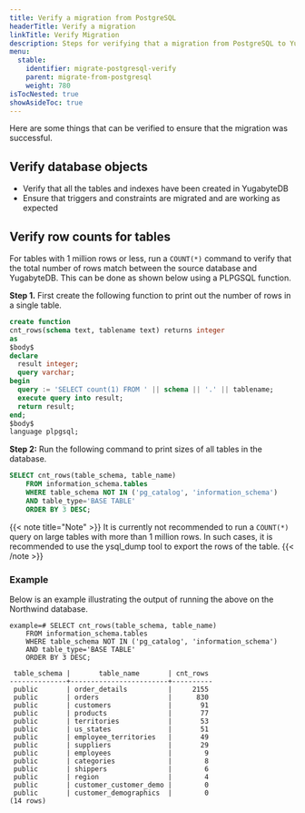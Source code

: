 ```yaml
---
title: Verify a migration from PostgreSQL
headerTitle: Verify a migration
linkTitle: Verify Migration
description: Steps for verifying that a migration from PostgreSQL to YugabyteDB was successful.
menu:
  stable:
    identifier: migrate-postgresql-verify
    parent: migrate-from-postgresql
    weight: 780
isTocNested: true
showAsideToc: true
---
```



Here are some things that can be verified to ensure that the migration was successful.

## Verify database objects

* Verify that all the tables and indexes have been created in YugabyteDB
* Ensure that triggers and constraints are migrated and are working as expected

## Verify row counts for tables

For tables with 1 million rows or less, run a `COUNT(*)` command to verify that the total number of rows match between the source database and YugabyteDB. This can be done as shown below using a PLPGSQL function.

**Step 1.** First create the following function to print out the number of rows in a single table.

```sql
create function 
cnt_rows(schema text, tablename text) returns integer
as
$body$
declare
  result integer;
  query varchar;
begin
  query := 'SELECT count(1) FROM ' || schema || '.' || tablename;
  execute query into result;
  return result;
end;
$body$
language plpgsql;
```

**Step 2:** Run the following command to print sizes of all tables in the database.

```sql
SELECT cnt_rows(table_schema, table_name)
    FROM information_schema.tables
    WHERE table_schema NOT IN ('pg_catalog', 'information_schema') 
    AND table_type='BASE TABLE'
    ORDER BY 3 DESC;
```

{{< note title="Note" >}}
It is currently not recommended to run a `COUNT(*)` query on large tables with more than 1 million rows. In such cases, it is recommended to use the ysql_dump tool to export the rows of the table.
{{< /note >}}

### Example

Below is an example illustrating the output of running the above on the Northwind database.

```
example=# SELECT cnt_rows(table_schema, table_name)
    FROM information_schema.tables
    WHERE table_schema NOT IN ('pg_catalog', 'information_schema') 
    AND table_type='BASE TABLE'
    ORDER BY 3 DESC;

 table_schema |       table_name       | cnt_rows
--------------+------------------------+----------
 public       | order_details          |     2155
 public       | orders                 |      830
 public       | customers              |       91
 public       | products               |       77
 public       | territories            |       53
 public       | us_states              |       51
 public       | employee_territories   |       49
 public       | suppliers              |       29
 public       | employees              |        9
 public       | categories             |        8
 public       | shippers               |        6
 public       | region                 |        4
 public       | customer_customer_demo |        0
 public       | customer_demographics  |        0
(14 rows)
```


